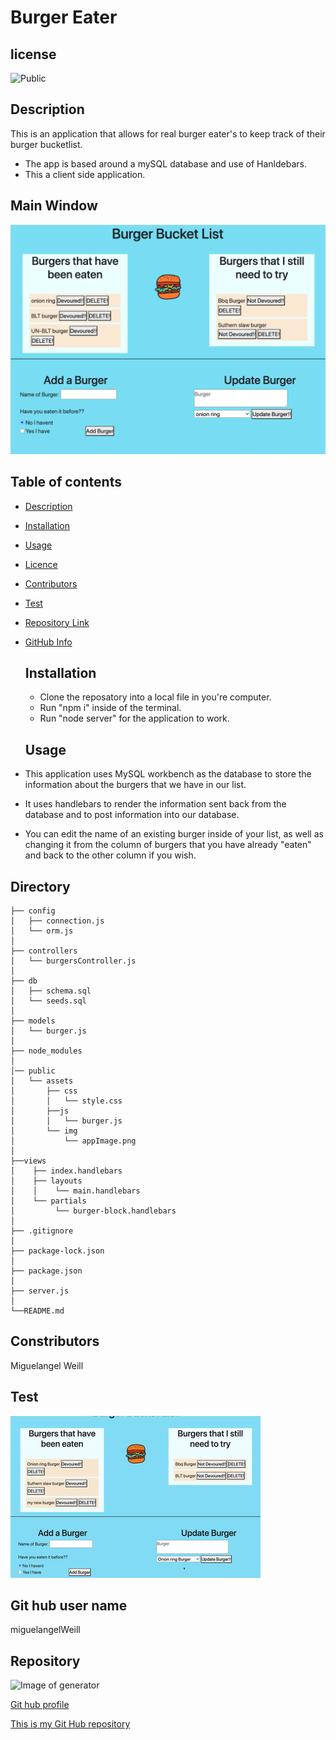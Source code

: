 # Burger Eater

## license

![Public](https://img.shields.io/badge/license-Public-blue)

## Description

This is an application that allows for real burger eater's to keep track of their burger bucketlist.
- The app is based around a mySQL database and use of Hanldebars. 
- This a client side application.

## Main Window

  ![Image Of Project](./public/assets/images/appImage.png)


## Table of contents

- [Description](#Description)
- [Installation](#Installation)
- [Usage](#Usage)
- [Licence](#License)
- [Contributors](#Contributors)
- [Test](#Test)
- [Repository Link](#Repository)
- [GitHub Info](#GitHub)

  ## Installation

  - Clone the reposatory into a local file in you're computer.
  - Run "npm i" inside of the terminal.
  - Run "node server" for the application to work.

  ## Usage

- This application uses MySQL workbench as the database to store the information about the burgers that we have in our list.
- It uses handlebars to render the information sent back from the database and to post information into our database.
- You can edit the name of an existing burger inside of your list, as well as changing it from the column of burgers that you have already "eaten" and back to the other column if you wish.
 ## Directory 

 ```
├── config
│   ├── connection.js
│   └── orm.js
│ 
├── controllers
│   └── burgersController.js
│
├── db
│   ├── schema.sql
│   └── seeds.sql
│
├── models
│   └── burger.js
│ 
├── node_modules
│ 
│── public
│   └── assets
│       ├── css
│       │   └── style.css
│       ├──js
│       │   └── burger.js
│       └── img
│           └── appImage.png
│
├──views
│    ├── index.handlebars
│    ├── layouts
│    │    └── main.handlebars
│    └── partials
│         └── burger-block.handlebars
│
├── .gitignore
│
├── package-lock.json
│
├── package.json   
│
├── server.js
│
└──README.md

```

  ## Constributors

  Miguelangel Weill

  ## Test

  ![Image Of Project](./public/assets/images/burgerEater.gif)

  ## Git hub user name

  miguelangelWeill

  ## Repository

![Image of generator](https://avatars2.githubusercontent.com/u/64563531?v=4)

[Git hub profile](https://api.github.com/users/Miguelangelweill)

[This is my Git Hub repository](https://github.com/Miguelangelweill)
